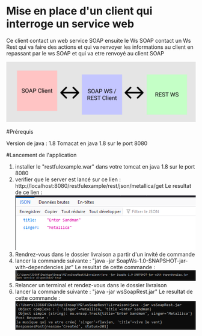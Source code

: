 # Mise en place d'un client qui interroge un service web

Ce client contact un web service SOAP ensuite le Ws SOAP contact un Ws Rest qui va faire des actions et qui va renvoyer les informations au client en repassant par le ws SOAP et qui va etre renvoyé au client SOAP

![Shemas](imageReadMe/logo.png)

#Prérequis

Version de java : 1.8 
Tomacat en java 1.8 sur le port 8080

#Lancement de l'application

1. installer le "restfulexample.war" dans votre tomcat en java 1.8 sur le port 8080
2. verifier que le server est lancé sur ce lien : http://localhost:8080/restfulexample/rest/json/metallica/get
   Le resultat de ce lien : 
   ![Shemas](imageReadMe/ResultatWar.png)
3. Rendrez-vous dans le dossier livraison a partir d'un invité de commande
4. lancer la commande suivante : "java -jar SoapWs-1.0-SNAPSHOT-jar-with-dependencies.jar"
  Le resultat de cette commande :![Shemas](imageReadMe/wsSOAP.png)
5. Relancer un terminal et rendez-vous dans le dossier livraison 
6. lancer la commande suivante : "java -jar wsSoapRest.jar"
   Le resultat de cette commande :![Shemas](imageReadMe/ClientSOAP.png)
